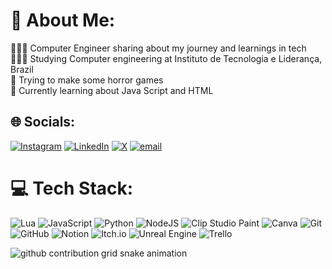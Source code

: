 # 💫 About Me:
👩🏻‍💻 Computer Engineer sharing about my journey and learnings in tech<br>👩🏻‍🎓 Studying Computer engineering at Instituto de Tecnologia e Liderança, Brazil<br>🎨 Trying to make some horror games<br>💭 Currently learning about Java Script and HTML


## 🌐 Socials:
[![Instagram](https://img.shields.io/badge/Instagram-%23E4405F.svg?logo=Instagram&logoColor=white)](https://instagram.com/felipe_caiafa) [![LinkedIn](https://img.shields.io/badge/LinkedIn-%230077B5.svg?logo=linkedin&logoColor=white)](https://www.linkedin.com/in/felipecaiafa/) [![X](https://img.shields.io/badge/X-black.svg?logo=X&logoColor=white)](https://x.com/gubidev) [![email](https://img.shields.io/badge/Email-D14836?logo=gmail&logoColor=white)](mailto:felipecaiafa0704@gmail.com) 

# 💻 Tech Stack:
![Lua](https://img.shields.io/badge/lua-%232C2D72.svg?style=for-the-badge&logo=lua&logoColor=white) ![JavaScript](https://img.shields.io/badge/javascript-%23323330.svg?style=for-the-badge&logo=javascript&logoColor=%23F7DF1E) ![Python](https://img.shields.io/badge/python-3670A0?style=for-the-badge&logo=python&logoColor=ffdd54) ![NodeJS](https://img.shields.io/badge/node.js-6DA55F?style=for-the-badge&logo=node.js&logoColor=white) ![Clip Studio Paint](https://img.shields.io/badge/ClipStudioPaint-%23CFD3D3.svg?style=for-the-badge&logo=ClipStudioPaint&logoColor=white) ![Canva](https://img.shields.io/badge/Canva-%2300C4CC.svg?style=for-the-badge&logo=Canva&logoColor=white) ![Git](https://img.shields.io/badge/git-%23F05033.svg?style=for-the-badge&logo=git&logoColor=white) ![GitHub](https://img.shields.io/badge/github-%23121011.svg?style=for-the-badge&logo=github&logoColor=white) ![Notion](https://img.shields.io/badge/Notion-%23000000.svg?style=for-the-badge&logo=notion&logoColor=white) ![Itch.io](https://img.shields.io/badge/Itch-%23FF0B34.svg?style=for-the-badge&logo=Itch.io&logoColor=white) ![Unreal Engine](https://img.shields.io/badge/unrealengine-%23313131.svg?style=for-the-badge&logo=unrealengine&logoColor=white) ![Trello](https://img.shields.io/badge/Trello-%23026AA7.svg?style=for-the-badge&logo=Trello&logoColor=white)

<!-- Proudly created with GPRM ( https://gprm.itsvg.in ) -->
<picture>
  <source media="(prefers-color-scheme: dark)" srcset="https://raw.githubusercontent.com/gubidev/gubidev/output/github-contribution-grid-snake-dark.svg">
  <source media="(prefers-color-scheme: light)" srcset="https://raw.githubusercontent.com/gubidev/YourUser/gubidev/github-contribution-grid-snake.svg">
  <img alt="github contribution grid snake animation" src="https://raw.githubusercontent.com/gubidev/YourUser/gubidev/github-contribution-grid-snake.svg">
</picture>



